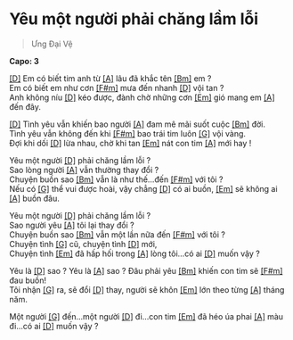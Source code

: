 # Yêu một người phải chăng lầm lỗi
> Ưng Đại Vệ

**Capo: 3**   

[[D]]() Em có biết tim anh từ [[A]]() lâu đã khắc tên [[Bm]]() em ?   
Em có biết em như cơn [[F#m]]() mưa đến nhanh [[D]]() vội tan ?   
Anh không níu [[D]]() kéo được, đành chờ những cơn [[Em]]() gió mang em [[A]]() đến đây.   
   
[[D]]() Tình yêu vẫn khiến bao người [[A]]() đam mê mãi suốt cuộc [[Bm]]() đời.   
Tình yêu vẫn không đến khi [[F#m]]() bao trái tim luôn [[G]]() vội vàng.   
Đợi khi dối [[D]]() lừa nhau, chờ khi tan [[Em]]() nát con tim [[A]]() mới hay !   
   
Yêu một người [[D]]() phải chăng lầm lỗi ?   
Sao lòng người [[A]]() vẫn thường thay đổi ?   
Chuyện buồn sao [[Bm]]() vẫn là như thế…đến [[F#m]]() với tôi ?   
Nếu có [[G]]() thể vui được hoài, vậy chẳng [[D]]() có ai buồn, [[Em]]() sẽ không ai [[A]]() buồn đâu.   
   
Yêu một người [[D]]() phải chăng lầm lỗi ?   
Sao người yêu [[A]]() tôi lại thay đổi ?   
Chuyện buồn sao [[Bm]]() vẫn một lần nữa đến [[F#m]]() với tôi ?   
Chuyện tình [[G]]() cũ, chuyện tình [[D]]() mới,   
Chuyện tình [[Em]]() đã hấp hối trong [[A]]() lòng tôi…có ai [[D]]() muốn vậy ?   
   
Yêu là [[D]]() sao ? Yêu là [[A]]() sao ? Đâu phải yêu [[Bm]]() khiến con tim sẽ [[F#m]]() đau buồn!   
Tôi nhận [[G]]() ra, sẽ đổi [[D]]() thay, người sẽ khôn [[Em]]() lớn theo từng [[A]]() tháng năm.   
   
Một người [[G]]() đến…một người [[D]]() đi…con tim [[Em]]() đã héo úa phai [[A]]() màu đi…có ai [[D]]() muốn vậy ?  
